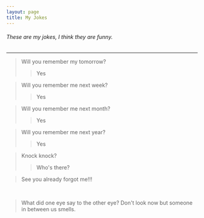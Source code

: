 ```yaml
---
layout: page
title: My Jokes
---
```


###### These are my jokes, I think they are funny.

---

>Will you remember my tomorrow? 
>>Yes

>Will you remember me next week?
>>Yes

>Will you remember me next month? 
>>Yes

>Will you remember me next year? 
>>Yes

>Knock knock? 
>>Who's there?

>See you already forgot me!!!

&nbsp; 

>What did one eye say to the other eye? 
 Don't look now but someone in between us smells.

&nbsp; 

